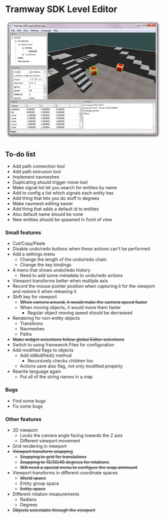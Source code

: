 # Tramway SDK Level Editor

![screenshot01.png](docs/screenshot01.png)

## To-do list

- Add path connection tool
- Add path extrusion tool
- Implement navmeshes
- Duplicating should trigger move tool
- Make signal list let you search for entities by name
- Add to config a list which signals each entity has
- Add thing that lets you do stuff in degrees
- Make navmesh editing easier
- Add thing that adds a default id to entities
- Also default name should be none
- New entities should be spawned in front of view

### Small features
- Cut/Copy/Paste
- Disable undo/redo buttons when these actions can't be performed
- Add a settings menu
	- Change the length of the undo/redo chain
	- Change the key bindings
- A menu that shows undo/redo history
	- Need to add some metadata to undo/redo actions
- Viewport transforms better when multiple axis
- Record the mouse pointer position when capturing it for the viewport and restore it when releasing it
- Shift key for viewport
	- ~~When camera around, it would make the camera speed faster~~
	- When moving objects, it would move them faster
		- Regular object moving speed should be decreased
- Rendering for non-entity objects
	- Transitions
	- Navmeshes
	- Paths
- ~~Make widget selections follow global Editor selections~~
- Switch to using framework Files for configuration
- Add modified flags to objects
	- Add IsModified() method
		- Recursively checks children too
	- Actions save also flag, not only modified property
- Rewrite language again
	- Put all of the string names in a map


### Bugs
- Find some bugs
- Fix some bugs
	
### Other features
- 2D viewport
	- Locks the camera angle facing towards the Z axis
	- Different viewport movement
- Grid rendering in viewport
- ~~Viewport transform snapping~~
	- ~~Snapping to grid for translations~~
	- ~~Snapping to 15/30/45 degrees for rotations~~
	- ~~Will need a special menu to configure the snap ammount~~
- Viewport transforms in different coordinate spaces
	- ~~World space~~
	- Entity group space
	- ~~Entity space~~
- Different rotation measurements
	- Radians
	- Degrees
- ~~Objects selectable through the viewport~~
